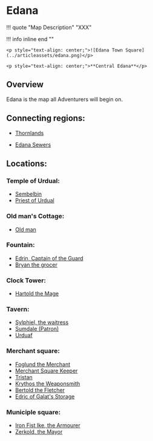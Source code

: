 # __Edana__

!!! quote "Map Description"
    "XXX"

!!! info inline end ""

    <p style="text-align: center;">![Edana Town Square](../articleassets/edana.png)</p>

    <p style="text-align: center;">**Central Edana**</p>

## **Overview**

Edana is the map all Adventurers will begin on.

## **Connecting regions:**

- [Thornlands](Thornlands.md)

- [Edana Sewers](Edana%20Sewers.md)

## **Locations:**

### **Temple of Urdual:**
- [Sembelbin](../NPCs/friendly/Sembelbin.md)
- [Priest of Urdual](../NPCs/friendly/Priest%20of%20Urdual.md)
### **Old man's Cottage:**
- [Old man](../NPCs/friendly/Old%20man.md)
### **Fountain:**
- [Edrin, Captain of the Guard](../NPCs/friendly/Edrin,%20Captain%20of%20the%20Guard.md)
- [Bryan the grocer](../NPCs/friendly/Bryan%20the%20grocer.md)
### **Clock Tower:**
- [Hartold the Mage](../NPCs/friendly/Hartold%20the%20Mage.md)
### **Tavern:**
- [Sylphiel, the waitress](../NPCs/friendly/Sylphiel.md)
- [Sumdale (Patron)](../NPCs/friendly/Sumdale%20(Patron).md)
- [Urduaf](../NPCs/friendly/Urduaf.md)
### **Merchant square:**
- [Foglund the Merchant](../NPCs/friendly/Foglund%20the%20Merchant.md)
- [Merchant Square Keeper](../NPCs/friendly/Merchant%20Square%20Keeper.md)
- [Tristan](../NPCs/friendly/Tristan.md)
- [Krythos the Weaponsmith](../NPCs/friendly/Krythos%20the%20Weaponsmith.md)
- [Bertold the Fletcher](../NPCs/friendly/Bertold%20the%20Fletcher.md)
- [Edric of Galat's Storage](../NPCs/friendly/Edric%20of%20Galat's%20Storage.md)

### **Municiple square:**
- [Iron Fist Ike, the Armourer](../NPCs/friendly/Iron%20Fist%20Ike,%20the%20Armourer.md)
- [Zerkold, the Mayor](../NPCs/friendly/Zerkold,%20the%20Mayor.md)
